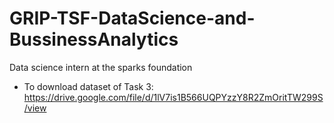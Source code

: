 # GRIP-TSF-DataScience-and-BussinessAnalytics 
Data science intern at the sparks foundation

- To download dataset of Task 3: https://drive.google.com/file/d/1lV7is1B566UQPYzzY8R2ZmOritTW299S/view

